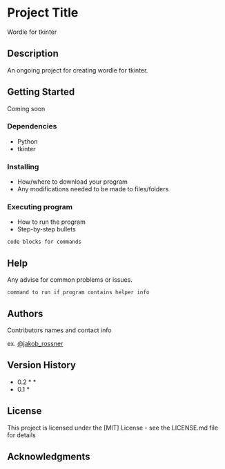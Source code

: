 # Project Title

Wordle for tkinter

## Description

An ongoing project for creating wordle for tkinter.

## Getting Started

Coming soon

### Dependencies

* Python
* tkinter

### Installing

* How/where to download your program
* Any modifications needed to be made to files/folders

### Executing program

* How to run the program
* Step-by-step bullets
```
code blocks for commands
```

## Help

Any advise for common problems or issues.
```
command to run if program contains helper info
```

## Authors

Contributors names and contact info

ex. [@jakob_rossner](https://twitter.com/jakob_rossner)

## Version History

* 0.2
    * 
    * 
* 0.1
    * 

## License

This project is licensed under the [MIT] License - see the LICENSE.md file for details

## Acknowledgments